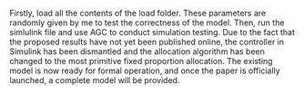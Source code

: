 Firstly, load all the contents of the load folder. These parameters are randomly given by me to test the correctness of the model.
Then, run the simlulink file and use AGC to conduct simulation testing.
Due to the fact that the proposed results have not yet been published online, the controller in Simulink has been dismantled and the allocation algorithm has been changed to the most primitive fixed proportion allocation.
The existing model is now ready for formal operation, and once the paper is officially launched, a complete model will be provided.
